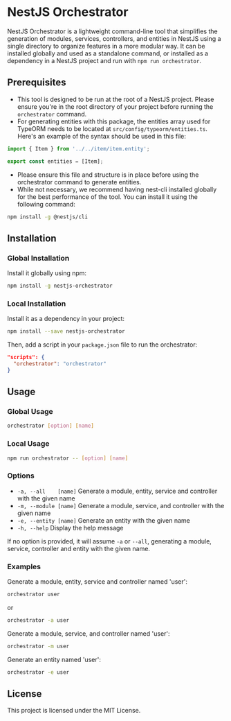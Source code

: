 # NestJS Orchestrator

NestJS Orchestrator is a lightweight command-line tool that simplifies the generation of modules, services, controllers, and entities in NestJS using a single directory to organize features in a more modular way. It can be installed globally and used as a standalone command, or installed as a dependency in a NestJS project and run with `npm run orchestrator`.

## Prerequisites

- This tool is designed to be run at the root of a NestJS project. Please ensure you're in the root directory of your project before running the `orchestrator` command.
- For generating entities with this package, the entities array used for TypeORM needs to be located at `src/config/typeorm/entities.ts`. Here's an example of the syntax should be used in this file:

```typescript
import { Item } from '../../item/item.entity';

export const entities = [Item];
```

- Please ensure this file and structure is in place before using the orchestrator command to generate entities.
- While not necessary, we recommend having nest-cli installed globally for the best performance of the tool. You can install it using the following command:

```bash
npm install -g @nestjs/cli
```

## Installation

### Global Installation

Install it globally using npm:

```bash
npm install -g nestjs-orchestrator
```

### Local Installation

Install it as a dependency in your project:

```bash
npm install --save nestjs-orchestrator
```

Then, add a script in your `package.json` file to run the orchestrator:

```json
"scripts": {
  "orchestrator": "orchestrator"
}
```

## Usage

### Global Usage

```bash
orchestrator [option] [name]
```

### Local Usage

```bash
npm run orchestrator -- [option] [name]
```

### Options

- `-a, --all    [name]`   Generate a module, entity, service and controller with the given name
- `-m, --module [name]`   Generate a module, service, and controller with the given name
- `-e, --entity [name]`   Generate an entity with the given name
- `-h, --help`            Display the help message

If no option is provided, it will assume `-a` or `--all`, generating a module, service, controller and entity with the given name.

### Examples

Generate a module, entity, service and controller named 'user':

```bash
orchestrator user
```

or

```bash
orchestrator -a user
```

Generate a module, service, and controller named 'user':

```bash
orchestrator -m user
```

Generate an entity named 'user':

```bash
orchestrator -e user
```

## License

This project is licensed under the MIT License.